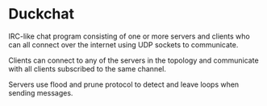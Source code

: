 # Duckchat
IRC-like chat program consisting of one or more servers and clients who can all connect over the internet using UDP sockets to communicate.  

Clients can connect to any of the servers in the topology and communicate with all clients subscribed to the same channel.

Servers use flood and prune protocol to detect and leave loops when sending messages.

